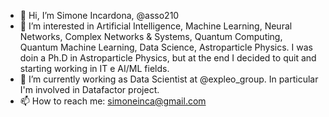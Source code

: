 - 👋 Hi, I’m Simone Incardona, @asso210
- 👀 I’m interested in Artificial Intelligence, Machine Learning, Neural Networks, Complex Networks & Systems, Quantum Computing, Quantum Machine Learning, Data Science, Astroparticle Physics. I was doin a Ph.D in Astroparticle Physics, but at the end I decided to quit and starting working in IT e AI/ML fields. 
- 🌱 I’m currently working as Data Scientist at @expleo_group. In particular I'm involved in Datafactor project. 
- 📫 How to reach me: simoneinca@gmail.com

<!---
asso210/asso210 is a ✨ special ✨ repository because its `README.md` (this file) appears on your GitHub profile.
You can click the Preview link to take a look at your changes.
--->
